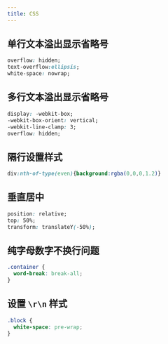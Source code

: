 ```yaml
---
title: CSS
---
```

## 单行文本溢出显示省略号

```css
overflow: hidden;
text-overflow:ellipsis;
white-space: nowrap;
```

## 多行文本溢出显示省略号

```css
display: -webkit-box;
-webkit-box-orient: vertical;
-webkit-line-clamp: 3;
overflow: hidden;
```

## 隔行设置样式

```css
div:nth-of-type(even){background:rgba(0,0,0,1.2)}
```

## 垂直居中

```css
position: relative;
top: 50%;
transform: translateY(-50%);
```

## 纯字母数字不换行问题

```css
.container {
  word-break: break-all;
}
```

## 设置 `\r\n` 样式

```css
.block {
  white-space: pre-wrap;
}
```
